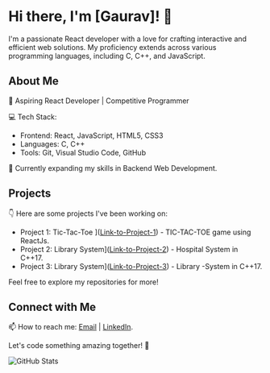 # Hi there, I'm [Gaurav]! 👋

I'm a passionate React developer with a love for crafting interactive and efficient web solutions. My proficiency extends across various programming languages, including C, C++, and JavaScript.

## About Me

🚀 Aspiring React Developer | Competitive Programmer

💻 Tech Stack:
- Frontend: React, JavaScript, HTML5, CSS3
- Languages: C, C++
- Tools: Git, Visual Studio Code, GitHub

🌱 Currently expanding my skills in Backend Web Development.

## Projects

👇 Here are some projects I've been working on:

- Project 1: Tic-Tac-Toe ]([Link-to-Project-1](https://github.com/Cozylynx/Tic--Tac--Toe.git)) - TIC-TAC-TOE game using ReactJs.
- Project 2: Library System]([Link-to-Project-2](https://github.com/Cozylynx/Hospital-System.git)) - Hospital System in C++17.
- Project 3: Library System]([Link-to-Project-3](https://github.com/Cozylynx/Library-System-.git)) - Library -System in C++17.

Feel free to explore my repositories for more!

## Connect with Me

📫 How to reach me: [Email](mailto:thapagaurav.tg777@gmail.com) | [LinkedIn](https://www.linkedin.com/in/gaurav-132b631b7/).

Let's code something amazing together! 🚀

![GitHub Stats](https://github-readme-stats.vercel.app/api?username=Cozylynx&theme=radical)
